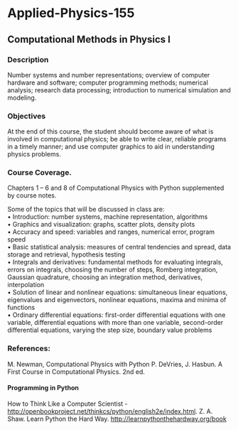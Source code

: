 # Applied-Physics-155
## Computational Methods in Physics I

### Description
Number systems and number representations; overview of computer hardware and software; computer programming methods; numerical analysis; research data processing; introduction to
numerical simulation and modeling.

### Objectives
At the end of this course, the student should become aware of what is involved in computational physics; be able to write clear, reliable programs in a timely manner; and use computer graphics to aid in understanding physics problems.

### Course Coverage.
Chapters 1 – 6 and 8 of Computational Physics with Python supplemented by course notes.

Some of the topics that will be discussed in class are:
<br> • Introduction: number systems, machine representation, algorithms
<br> • Graphics and visualization: graphs, scatter plots, density plots
<br> • Accuracy and speed: variables and ranges, numerical error, program speed
<br> • Basic statistical analysis: measures of central tendencies and spread, data storage and retrieval, hypothesis testing
<br> • Integrals and derivatives: fundamental methods for evaluating integrals, errors on integrals, choosing  the number of steps, Romberg integration, Gaussian quadrature, choosing an integration method, derivatives, interpolation
<br> • Solution of linear and nonlinear equations: simultaneous linear equations, eigenvalues and eigenvectors, nonlinear equations, maxima and minima of functions
<br> • Ordinary differential equations: first-order differential equations with one variable, differential 
equations with more than one variable, second-order differential equations, varying the step size, boundary value problems

### References: 
M. Newman, Computational Physics with Python
P. DeVries, J. Hasbun. A First Course in Computational Physics. 2nd ed. 

#### Programming in Python
How to Think Like a Computer Scientist - http://openbookproject.net/thinkcs/python/english2e/index.html. 
Z. A. Shaw. Learn Python the Hard Way. http://learnpythonthehardway.org/book
